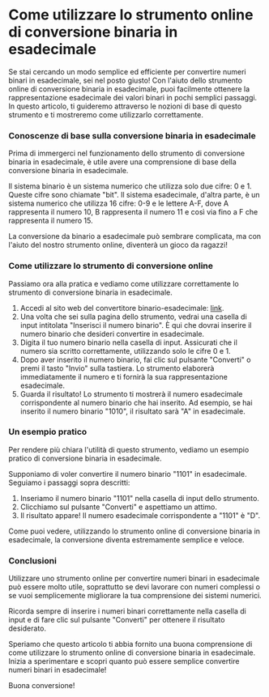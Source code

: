 Come utilizzare lo strumento online di conversione binaria in esadecimale
=========================================================================

Se stai cercando un modo semplice ed efficiente per convertire numeri binari in esadecimale, sei nel posto giusto! Con l'aiuto dello strumento online di conversione binaria in esadecimale, puoi facilmente ottenere la rappresentazione esadecimale dei valori binari in pochi semplici passaggi. In questo articolo, ti guideremo attraverso le nozioni di base di questo strumento e ti mostreremo come utilizzarlo correttamente.

### Conoscenze di base sulla conversione binaria in esadecimale

Prima di immergerci nel funzionamento dello strumento di conversione binaria in esadecimale, è utile avere una comprensione di base della conversione binaria in esadecimale.

Il sistema binario è un sistema numerico che utilizza solo due cifre: 0 e 1. Queste cifre sono chiamate "bit". Il sistema esadecimale, d'altra parte, è un sistema numerico che utilizza 16 cifre: 0-9 e le lettere A-F, dove A rappresenta il numero 10, B rappresenta il numero 11 e così via fino a F che rappresenta il numero 15.

La conversione da binario a esadecimale può sembrare complicata, ma con l'aiuto del nostro strumento online, diventerà un gioco da ragazzi!

### Come utilizzare lo strumento di conversione online

Passiamo ora alla pratica e vediamo come utilizzare correttamente lo strumento di conversione binaria in esadecimale.

1. Accedi al sito web del convertitore binario-esadecimale: [link](https://www.onlinecalculatorsfree.com/it/convert/binary-to-hex.html).
2. Una volta che sei sulla pagina dello strumento, vedrai una casella di input intitolata "Inserisci il numero binario". È qui che dovrai inserire il numero binario che desideri convertire in esadecimale.
3. Digita il tuo numero binario nella casella di input. Assicurati che il numero sia scritto correttamente, utilizzando solo le cifre 0 e 1.
4. Dopo aver inserito il numero binario, fai clic sul pulsante "Converti" o premi il tasto "Invio" sulla tastiera. Lo strumento elaborerà immediatamente il numero e ti fornirà la sua rappresentazione esadecimale.
5. Guarda il risultato! Lo strumento ti mostrerà il numero esadecimale corrispondente al numero binario che hai inserito. Ad esempio, se hai inserito il numero binario "1010", il risultato sarà "A" in esadecimale.

### Un esempio pratico

Per rendere più chiara l'utilità di questo strumento, vediamo un esempio pratico di conversione binaria in esadecimale.

Supponiamo di voler convertire il numero binario "1101" in esadecimale. Seguiamo i passaggi sopra descritti:

1. Inseriamo il numero binario "1101" nella casella di input dello strumento.
2. Clicchiamo sul pulsante "Converti" e aspettiamo un attimo.
3. Il risultato appare! Il numero esadecimale corrispondente a "1101" è "D".

Come puoi vedere, utilizzando lo strumento online di conversione binaria in esadecimale, la conversione diventa estremamente semplice e veloce.

### Conclusioni

Utilizzare uno strumento online per convertire numeri binari in esadecimale può essere molto utile, soprattutto se devi lavorare con numeri complessi o se vuoi semplicemente migliorare la tua comprensione dei sistemi numerici.

Ricorda sempre di inserire i numeri binari correttamente nella casella di input e di fare clic sul pulsante "Converti" per ottenere il risultato desiderato.

Speriamo che questo articolo ti abbia fornito una buona comprensione di come utilizzare lo strumento online di conversione binaria in esadecimale. Inizia a sperimentare e scopri quanto può essere semplice convertire numeri binari in esadecimale!

Buona conversione!